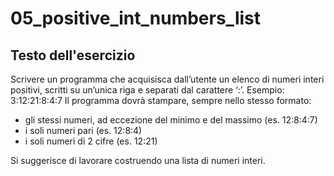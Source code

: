 # 05_positive_int_numbers_list

## Testo dell'esercizio

Scrivere un programma che acquisisca dall’utente un elenco di numeri interi positivi, scritti su un’unica riga e separati dal carattere ‘:’.
Esempio: 3:12:21:8:4:7
Il programma dovrà stampare, sempre nello stesso formato:
- gli stessi numeri, ad eccezione del minimo e del massimo (es. 12:8:4:7) 
- i soli numeri pari (es. 12:8:4)
- i soli numeri di 2 cifre (es. 12:21)

Si suggerisce di lavorare costruendo una lista di numeri interi.